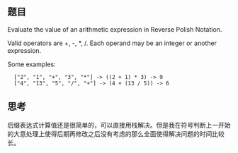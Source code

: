 ## 题目
Evaluate the value of an arithmetic expression in Reverse Polish Notation.

Valid operators are +, -, *, /. Each operand may be an integer or another expression.

Some examples:
```
  ["2", "1", "+", "3", "*"] -> ((2 + 1) * 3) -> 9
  ["4", "13", "5", "/", "+"] -> (4 + (13 / 5)) -> 6
```

## 思考

后缀表达式计算值还是很简单的，可以直接用栈解决。但是我在符号判断上一开始的大意处理上使得后期再修改之后没有考虑的那么全面使得解决问题的时间比较长。
